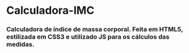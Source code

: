 # Calculadora-IMC

### Calculadora de índice de massa corporal. Feita em HTML5, estilizada em CSS3 e utilizado JS para os cálculos das medidas.
